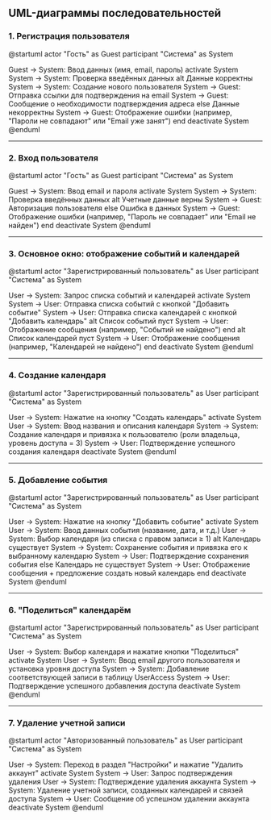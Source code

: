 ﻿## UML-диаграммы последовательностей

### **1. Регистрация пользователя**

@startuml
actor "Гость" as Guest
participant "Система" as System

Guest -> System: Ввод данных (имя, email, пароль)
activate System
System -> System: Проверка введённых данных
alt Данные корректны
    System -> System: Создание нового пользователя
    System -> Guest: Отправка ссылки для подтверждения на email
    System -> Guest: Сообщение о необходимости подтверждения адреса
else Данные некорректны
    System -> Guest: Отображение ошибки (например, "Пароли не совпадают" или "Email уже занят")
end
deactivate System
@enduml

---

### **2. Вход пользователя**

@startuml
actor "Гость" as Guest
participant "Система" as System

Guest -> System: Ввод email и пароля
activate System
System -> System: Проверка введённых данных
alt Учетные данные верны
    System -> Guest: Авторизация пользователя
else Ошибка в данных
    System -> Guest: Отображение ошибки (например, "Пароль не совпадает" или "Email не найден")
end
deactivate System
@enduml

---

### **3. Основное окно: отображение событий и календарей**

@startuml
actor "Зарегистрированный пользователь" as User
participant "Система" as System

User -> System: Запрос списка событий и календарей
activate System
System -> User: Отправка списка событий с кнопкой "Добавить событие"
System -> User: Отправка списка календарей с кнопкой "Добавить календарь"
alt Список событий пуст
    System -> User: Отображение сообщения (например, "Событий не найдено")
end
alt Список календарей пуст
    System -> User: Отображение сообщения (например, "Календарей не найдено")
end
deactivate System
@enduml

---

### **4. Создание календаря**

@startuml
actor "Зарегистрированный пользователь" as User
participant "Система" as System

User -> System: Нажатие на кнопку "Создать календарь"
activate System
User -> System: Ввод названия и описания календаря
System -> System: Создание календаря и привязка к пользователю (роли владельца, уровень доступа = 3)
System -> User: Подтверждение успешного создания календаря
deactivate System
@enduml

---

### **5. Добавление события**

@startuml
actor "Зарегистрированный пользователь" as User
participant "Система" as System

User -> System: Нажатие на кнопку "Добавить событие"
activate System
User -> System: Ввод данных события (название, дата, и т.д.)
User -> System: Выбор календаря (из списка с правом записи ≥ 1)
alt Календарь существует
    System -> System: Сохранение события и привязка его к выбранному календарю
    System -> User: Подтверждение сохранения события
else Календарь не существует
    System -> User: Отображение сообщения + предложение создать новый календарь
end
deactivate System
@enduml

---

### **6. "Поделиться" календарём**

@startuml
actor "Зарегистрированный пользователь" as User
participant "Система" as System

User -> System: Выбор календаря и нажатие кнопки "Поделиться"
activate System
User -> System: Ввод email другого пользователя и установка уровня доступа
System -> System: Добавление соответствующей записи в таблицу UserAccess
System -> User: Подтверждение успешного добавления доступа
deactivate System
@enduml

---

### **7. Удаление учетной записи**

@startuml
actor "Авторизованный пользователь" as User
participant "Система" as System

User -> System: Переход в раздел "Настройки" и нажатие "Удалить аккаунт"
activate System
System -> User: Запрос подтверждения удаления
User -> System: Подтверждение удаления аккаунта
System -> System: Удаление учетной записи, созданных календарей и связей доступа
System -> User: Сообщение об успешном удалении аккаунта
deactivate System
@enduml
